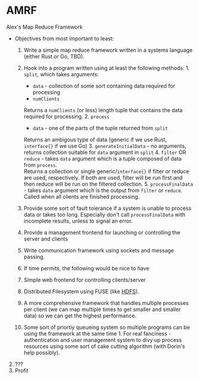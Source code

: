 AMRF
====

Alex's Map Reduce Framework


* Objectives from most important to least:
  1. Write a simple map reduce framework written in a systems language (either Rust or Go, TBD).
    1. Hook into a program written using at least the following methods:
      1. `split`, which takes arguments: 
        * `data` - collection of some sort containing data required for processing
        * `numClients` 

        Returns a `numClients` (or less) length tuple that contains the data required for processing.
      2. `process`
        * `data` - one of the parts of the tuple returned from `split`
        
        Returns an ambigous type of data (generic if we use Rust, `interface{}` if we use Go)
      3. `generateInitialData` - no arguments, returns collection suitable for `data` argument in `split`
      4. `filter` OR `reduce` - takes `data` argument which is a tuple composed of data from `process`.   
         Returns a collection or single generic/`interface{}` if filter or reduce are used, respectively. If both are used, filter will be run first and then reduce will be run on the filtered collection.
      5. `processFinalData` - takes `data` argument which is the output from `filter` or `reduce`. Called when all clients are finished processing. 
    2. Provide some sort of fault tolerance if a system is unable to process data or takes too long. Especially don't call `processFinalData` with incomplete results, unless to signal an error.  
    3. Provide a management frontend for launching or controlling the server and clients
    4. Write communication framework using sockets and message passing. 
  2. If time permits, the following would be nice to have
    1. Simple web frontend for controlling clients/server
    2. Distributed Filesystem using FUSE (like [HDFS](http://hortonworks.com/hadoop/hdfs/)).
    3. A more comprehensive framework that handles multiple processes per client (we can map multiple times to get smaller and smaller data) so we can get the highest performance.
    4. Some sort of priortiy queueing system so multiple programs can be using the framework at the same time
      1. For real fanciness - authentication and user management system to divy up process resources using some sort of cake cutting algorithm (with Dorin's help possibly).
2. ???
3. Profit
